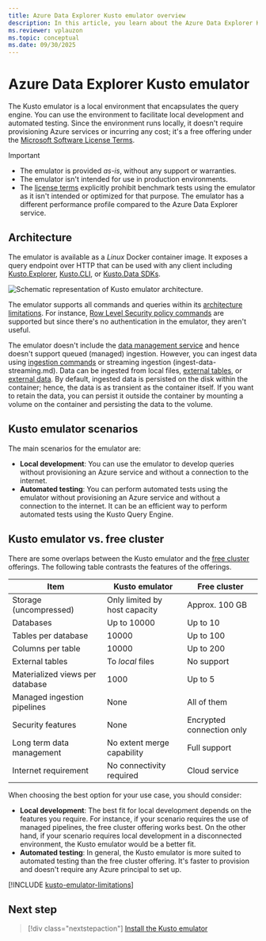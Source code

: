 ```yaml
---
title: Azure Data Explorer Kusto emulator overview
description: In this article, you learn about the Azure Data Explorer Kusto emulator.
ms.reviewer: vplauzon
ms.topic: conceptual
ms.date: 09/30/2025
---
```

# Azure Data Explorer Kusto emulator

The Kusto emulator is a local environment that encapsulates the query engine. You can use the environment to facilitate local development and automated testing. Since the environment runs locally, it doesn't require provisioning Azure services or incurring any cost; it's a free offering under the [Microsoft Software License Terms](https://aka.ms/adx.emulator.license).

> [!IMPORTANT]
>
> - The emulator is provided *as-is*, without any support or warranties.
> - The emulator isn't intended for use in production environments.
> - The [license terms](https://aka.ms/adx.emulator.license) explicitly prohibit benchmark tests using the emulator as it isn't intended or optimized for that purpose. The emulator has a different performance profile compared to the Azure Data Explorer service.

## Architecture

The emulator is available as a *Linux* Docker container image. It exposes a query endpoint over HTTP that can be used with any client including [Kusto.Explorer](/kusto/tools/kusto-explorer-using?view=azure-data-explorer&preserve-view=true), [Kusto.CLI](/kusto/tools/kusto-cli?view=azure-data-explorer&preserve-view=true), or [Kusto.Data SDKs](/kusto/api/netfx/about-kusto-data?view=azure-data-explorer&preserve-view=true).

![Schematic representation of Kusto emulator architecture.](media/kusto-emulator/kusto-emulator-architecture.png)

The emulator supports all commands and queries within its [architecture limitations](#limitations). For instance, [Row Level Security policy commands](/kusto/management/row-level-security-policy?view=azure-data-explorer&preserve-view=true) are supported but since there's no authentication in the emulator, they aren't useful.

The emulator doesn't include the [data management service](ingest-data-overview.md) and hence doesn't support queued (managed) ingestion. However, you can ingest data using [ingestion commands](/kusto/management/data-ingestion/ingest-from-query?view=azure-data-explorer&preserve-view=true) or streaming ingestion (ingest-data-streaming.md). Data can be ingested from local files, [external tables](/kusto/query/schema-entities/external-tables?view=azure-data-explorer&preserve-view=true), or [external data](/kusto/query/externaldata-operator?pivots=azuredataexplorer?view=azure-data-explorer&preserve-view=true). By default, ingested data is persisted on the disk within the container; hence, the data is as transient as the container itself. If you want to retain the data, you can persist it outside the container by mounting a volume on the container and persisting the data to the volume.

## Kusto emulator scenarios

The main scenarios for the emulator are:

- **Local development**: You can use the emulator to develop queries without provisioning an Azure service and without a connection to the internet.
- **Automated testing**: You can perform automated tests using the emulator without provisioning an Azure service and without a connection to the internet. It can be an efficient way to perform automated tests using the Kusto Query Engine.

## Kusto emulator vs. free cluster

There are some overlaps between the Kusto emulator and the [free cluster](start-for-free.md) offerings. The following table contrasts the features of the offerings.

| Item | Kusto emulator | Free cluster |
|--|--|--|
| Storage (uncompressed) | Only limited by host capacity | Approx. 100 GB |
| Databases | Up to 10000 | Up to 10 |
| Tables per database | 10000 | Up to 100 |
| Columns per table | 10000 | Up to 200 |
| External tables | To *local* files | No support |
| Materialized views per database | 1000 | Up to 5 |
| Managed ingestion pipelines | None | All of them |
| Security features | None | Encrypted connection only |
| Long term data management | No extent merge capability | Full support |
| Internet requirement | No connectivity required | Cloud service |

When choosing the best option for your use case, you should consider:

- **Local development**: The best fit for local development depends on the features you require. For instance, if your scenario requires the use of managed pipelines, the free cluster offering works best. On the other hand, if your scenario requires local development in a disconnected environment, the Kusto emulator would be a better fit.
- **Automated testing**: In general, the Kusto emulator is more suited to automated testing than the free cluster offering. It's faster to provision and doesn't require any Azure principal to set up.

[!INCLUDE [kusto-emulator-limitations](includes/kusto-emulator-limitations.md)]

## Next step

> [!div class="nextstepaction"]
> [Install the Kusto emulator](kusto-emulator-install.md)
